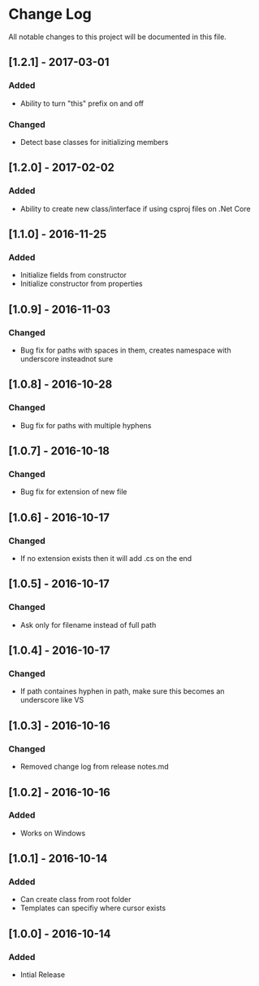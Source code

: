# Change Log
All notable changes to this project will be documented in this file.

## [1.2.1] - 2017-03-01
### Added
- Ability to turn "this" prefix on and off

### Changed 

- Detect base classes for initializing members 

## [1.2.0] - 2017-02-02
### Added
- Ability to create new class/interface if using csproj files on .Net Core

## [1.1.0] - 2016-11-25
### Added
- Initialize fields from constructor
- Initialize constructor from properties

## [1.0.9] - 2016-11-03
### Changed
- Bug fix for paths with spaces in them, creates namespace with underscore insteadnot sure

## [1.0.8] - 2016-10-28
### Changed
- Bug fix for paths with multiple hyphens

## [1.0.7] - 2016-10-18
### Changed
- Bug fix for extension of new file

## [1.0.6] - 2016-10-17
### Changed
- If no extension exists then it will add .cs on the end

## [1.0.5] - 2016-10-17
### Changed
- Ask only for filename instead of full path

## [1.0.4] - 2016-10-17
### Changed
- If path containes hyphen in path, make sure this becomes an underscore like VS

## [1.0.3] - 2016-10-16
### Changed
- Removed change log from release notes.md

## [1.0.2] - 2016-10-16
### Added
- Works on Windows

## [1.0.1] - 2016-10-14
### Added
- Can create class from root folder
- Templates can specifiy where cursor exists

## [1.0.0] - 2016-10-14
### Added
- Intial Release